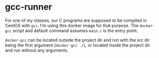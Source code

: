 # gcc-runner

For one of my classes, our C programs are supposed to be compiled in CentOS with `gcc`. I'm using this docker image for that purpose. The `docker-gcc` script and default command assumes `main.c` is the entry point.

`docker-gcc` can be located outside the project dir and run with the src dir being the first argument (`docker-gcc ./`), or located inside the project dir and run without any arguments. 

